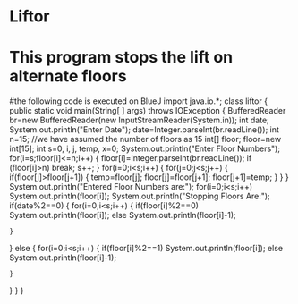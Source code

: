 # Liftor
# This program stops the lift on alternate floors
#the following code is executed on BlueJ
import java.io.*;
class liftor
{
public static void main(String[ ] args) throws IOException
{
BufferedReader br=new BufferedReader(new InputStreamReader(System.in));
int date;
System.out.println("Enter Date");
date=Integer.parseInt(br.readLine());
int n=15; //we have assumed the number of floors as 15
int[] floor;
floor=new int[15];
int s=0, i, j, temp, x=0;
System.out.println("Enter Floor Numbers");
for(i=s;floor[i]<=n;i++)
{
floor[i]=Integer.parseInt(br.readLine());
if (floor[i]>n)
break;
s++;
}
for(i=0;i<s;i++)
{
        for(j=0;j<s;j++)
            {
                    if(floor[j]>floor[j+1])
                        {
                            temp=floor[j];
                            floor[j]=floor[j+1];
                            floor[j+1]=temp;
                        }
                }
}
System.out.println("Entered Floor Numbers are:");
for(i=0;i<s;i++)
System.out.println(floor[i]);
System.out.println("Stopping Floors Are:");
if(date%2==0)
{
    for(i=0;i<s;i++)
    {
        if(floor[i]%2==0)
System.out.println(floor[i]);
        else 
System.out.println(floor[i]-1);
  
    }
}
else
{
    for(i=0;i<s;i++)
    {
        if(floor[i]%2==1)
        System.out.println(floor[i]);
        else 
       System.out.println(floor[i]-1);
     
    }
}
}
}


